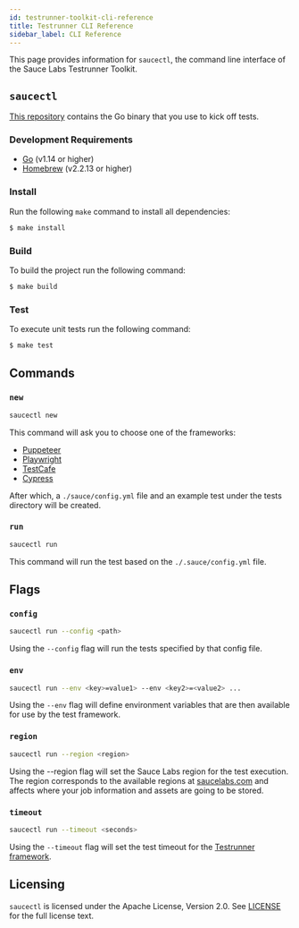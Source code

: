 ```yaml
---
id: testrunner-toolkit-cli-reference
title: Testrunner CLI Reference
sidebar_label: CLI Reference
---
```


This page provides information for `saucectl`, the command line interface of the Sauce Labs Testrunner Toolkit.

## `saucectl`

[This repository](https://github.com/saucelabs/saucectl) contains the Go binary that you use to kick off tests.

### Development Requirements
 * [Go](https://golang.org/) (v1.14 or higher)
 * [Homebrew](https://brew.sh/) (v2.2.13 or higher)
 
### Install
 
Run the following `make` command to install all dependencies:
 
```bash
$ make install
```

### Build

To build the project run the following command:

```bash
$ make build
```

### Test

To execute unit tests run the following command:

```bash
$ make test
```

## Commands

### `new`

```bash
saucectl new
```

This command will ask you to choose one of the frameworks:

* [Puppeteer](https://github.com/puppeteer/puppeteer)
* [Playwright](https://github.com/microsoft/playwright)
* [TestCafe](https://github.com/DevExpress/testcafe)
* [Cypress](https://github.com/cypress-io/cypress)

After which, a `./sauce/config.yml` file and an example test under the tests directory will be created.

### `run`

```bash
saucectl run
```

This command will run the test based on the `./.sauce/config.yml` file.

## Flags

### `config`
```bash
saucectl run --config <path>
```

Using the `--config` flag will run the tests specified by that config file.

### `env`

```bash
saucectl run --env <key>=value1> --env <key2>=<value2> ...
```

Using the `--env` flag will define environment variables that are then available for use by the test framework.

### `region`

```bash
saucectl run --region <region>
```

Using the --region flag will set the Sauce Labs region for the test execution. The region corresponds to the available regions at [saucelabs.com](https://app.saucelabs.com) and affects where your job information and assets are going to be stored.

### `timeout`
```bash
saucectl run --timeout <seconds>
```

Using the `--timeout` flag will set the test timeout for the [Testrunner framework](testrunner-toolkit-test-preparation.md#automation-framework-examples).

## Licensing

`saucectl` is licensed under the Apache License, Version 2.0. See [LICENSE](https://github.com/saucelabs/saucectl/blob/master/LICENSE) for the full license text.